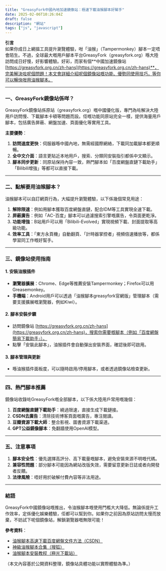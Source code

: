 ```yaml
---
title: "GreasyFork中國內地加速鏡像站：極速下載油猴腳本好幫手"
date: 2025-02-06T10:26:04Z
draft: false
description: "網站"
tags: ["js", "javascript"]
---
```


**引言**  
如果你成日上網搵工具提升瀏覽體驗，咁「油猴」（Tampermonkey）腳本一定唔會陌生。不過，全球最大嘅用戶腳本平台GreasyFork（greasyfork.org）喺大陸訪問成日好慢，好影響體驗。好彩，而家有個**中國加速鏡像站 [https://greasyfork.org.cn/zh-hans](https://greasyfork.org.cn/zh-hans)**，完美解決咗呢個問題！本文會詳細介紹呢個鏡像站嘅功能、優勢同使用技巧，等你可以暢快咁用油猴腳本。  

---

### **一、GreasyFork鏡像站係咩？**  
GreasyFork鏡像站係原站（greasyfork.org）嘅中國優化版，專門為咗解決大陸用戶訪問慢、下載腳本卡頓等問題而設。佢嘅功能同原站完全一樣，提供海量用戶腳本，包括廣告屏蔽、網盤加速、頁面優化等實用工具。  

**主要優勢**：  
1. **訪問速度更快**：伺服器喺中國內地，無需經國際網絡，下載同加載腳本都更順暢。  
2. **全中文介面**：語言更貼近本地用戶，搜索、分類同安裝指引都係中文顯示。  
3. **腳本同步更新**：同原站保持內容一致，熱門腳本如「百度網盤直鏈下載助手」「Bilibili增強」等都可以直接下載。  

---

### **二、點解要用油猴腳本？**  
油猴腳本可以自訂網頁行為，大幅提升瀏覽體驗，以下係幾個常見用途：  
1. **解除限速**：例如用腳本獲取百度網盤直鏈，配合IDM等工具實現全速下載。  
2. **屏蔽廣告**：例如「AC-百度」腳本可以過濾搜索引擎嘅廣告，令頁面更乾淨。  
3. **功能增強**：B站用戶可以用「Bilibili-Evolved」實現視頻下載、封面提取等高級功能。  
4. **效率工具**：「東方永頁機」自動翻頁、「計時器掌控者」視頻倍速播放等，都係學習同工作嘅好幫手。  

---

### **三、鏡像站使用指南**  
#### **1. 安裝油猴插件**  
- **瀏覽器擴展**：Chrome、Edge等推薦安裝Tampermonkey；Firefox可以用Greasemonkey。  
- **手機端**：Android用戶可以透過「油猴腳本greasyfork官網版」管理腳本（需要支援擴展嘅瀏覽器，例如Kiwi）。  

#### **2. 腳本安裝步驟**  
- 訪問鏡像站 [https://greasyfork.org.cn/zh-hans](https://greasyfork.org.cn/zh-hans)，搜索你需要嘅腳本（例如「百度網盤簡易下載助手」）。  
- 點擊「安裝此腳本」，油猴插件會自動彈出安裝界面，確認後即可啟用。  

#### **3. 腳本管理與更新**  
- 喺油猴插件面板度，可以隨時啟用/停用腳本，或者透過鏡像站檢查更新。  

---

### **四、熱門腳本推薦**  
鏡像站收錄咗GreasyFork嘅全部腳本，以下係大陸用戶常用嘅幾個：  
1. **百度網盤直鏈下載助手**：繞過限速，直接生成下載鏈接。  
2. **CSDN去廣告**：清除技術博客頁面嘅廣告，專注閱讀。  
3. **豆瓣資源下載大師**：整合影視、圖書資源下載渠道。  
4. **GPT公益鏡像腳本**：免翻牆使用OpenAI模型。  

---

### **五、注意事項**  
1. **腳本安全性**：優先選擇高評分、高下載量嘅腳本，避免安裝來源不明嘅代碼。  
2. **兼容性問題**：部分腳本可能因為網站改版失效，需要留意更新日誌或者向開發者反饋。  
3. **法律風險**：唔好用於破解付費內容等非法用途。  

---

### **結語**  
GreasyFork中國鏡像站嘅推出，令油猴腳本嘅使用門檻大大降低。無論係提升工作效率，定係優化娛樂體驗，佢都可以幫到你。如果你之前因為原站訪問太慢而放棄，不妨試下呢個鏡像站，解鎖瀏覽器嘅無限可能！  

**參考資料**：  
- [油猴腳本高速下載百度網盤文件方法（CSDN）](https://blog.csdn.net/weixin_44014836/article/details/100894674)  
- [神級油猴腳本合集（搜狐）](https://www.sohu.com/a/846916766_121798711)  
- [油猴腳本安裝教程（極光下載站）](http://www.xz7.com/downinfo/256768.html)  

（本文內容基於公開資料整理，鏡像站具體功能以實際體驗為準。）
